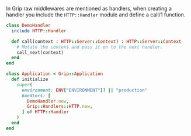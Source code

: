 In Grip raw middlewares are mentioned as handlers, when creating a handler you include the `HTTP::Handler` module and define a call/1 function.

```ruby
class DemoHandler
  include HTTP::Handler

  def call(context : HTTP::Server::Context) : HTTP::Server::Context
    # Mutate the context and pass it on to the next handler.
    call_next(context)
  end
end

class Application < Grip::Application
  def initialize
    super(
      environment: ENV["ENVIRONMENT"]? || "production"
      handlers: [
        DemoHandler.new,
        Grip::Handlers::HTTP.new,
      ] of HTTP::Handler
    )
  end
end
```
